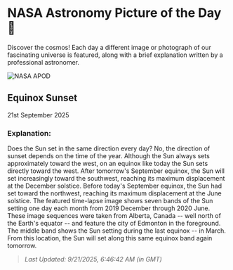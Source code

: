 
  # NASA Astronomy Picture of the Day 🌌

  Discover the cosmos! Each day a different image or photograph of our fascinating universe is featured, along with a brief explanation written by a professional astronomer.

![NASA APOD](https://apod.nasa.gov/apod/image/2509/SunsetMonths_Vanzella_2400.jpg)

## Equinox Sunset

21st September 2025

### Explanation: 

Does the Sun set in the same direction every day? No, the direction of sunset depends on the time of the year. Although the Sun always sets approximately toward the west, on an equinox like today the Sun sets directly toward the west. After tomorrow's September equinox, the Sun will set increasingly toward the southwest, reaching its maximum displacement at the December solstice.  Before today's September equinox, the Sun had set toward the northwest, reaching its maximum displacement at the June solstice. The featured time-lapse image shows seven bands of the Sun setting one day each month from 2019 December through 2020 June.  These image sequences were taken from Alberta, Canada -- well north of the Earth's equator -- and feature the city of Edmonton in the foreground.  The middle band shows the Sun setting during the last equinox -- in March.  From this location, the Sun will set along this same equinox band again tomorrow.

> _Last Updated: 9/21/2025, 6:46:42 AM (in GMT)_
